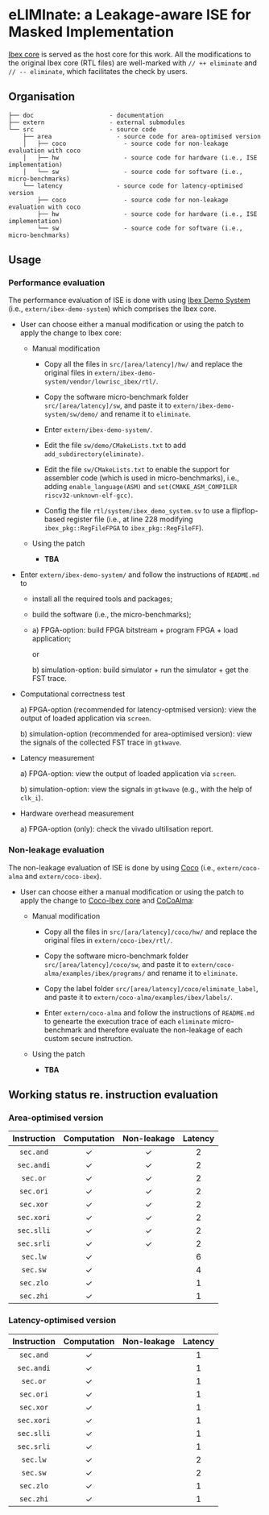 # eLIMInate: a Leakage-aware ISE for Masked Implementation

[Ibex core](https://github.com/lowRISC/ibex) is served as the host core for this work.
All the modifications to the original Ibex core (RTL files) are well-marked with
`// ++ eliminate` and `// -- eliminate`, which facilitates 
the check by users. 

<!--- ==================================================================== --->

## Organisation
```
├── doc                     - documentation
├── extern                  - external submodules
└── src                     - source code
    ├── area                  - source code for area-optimised version 
    │   ├── coco                - source code for non-leakage evaluation with coco     
    │   ├── hw                  - source code for hardware (i.e., ISE implementation)
    │   └── sw                  - source code for software (i.e., micro-benchmarks)
    └── latency               - source code for latency-optimised version
        ├── coco                - source code for non-leakage evaluation with coco     
        ├── hw                  - source code for hardware (i.e., ISE implementation)
        └── sw                  - source code for software (i.e., micro-benchmarks)
```

<!--- ==================================================================== --->

## Usage

### Performance evaluation

The performance evaluation of ISE is done with using [Ibex Demo System](https://github.com/lowRISC/ibex-demo-system) (i.e., `extern/ibex-demo-system`) which comprises the Ibex core.

- User can choose either a manual modification or using the patch to apply the change to Ibex core:

  - Manual modification

    - Copy all the files in `src/[area/latency]/hw/` and replace the original files in `extern/ibex-demo-system/vendor/lowrisc_ibex/rtl/`.

    - Copy the software micro-benchmark folder `src/[area/latency]/sw`, and paste it to `extern/ibex-demo-system/sw/demo/` and rename it to `eliminate`.

    - Enter `extern/ibex-demo-system/`.

    - Edit the file `sw/demo/CMakeLists.txt` to add `add_subdirectory(eliminate)`.

    - Edit the file `sw/CMakeLists.txt` to enable the support for assembler code (which is used in micro-benchmarks), i.e., adding `enable_language(ASM)` and `set(CMAKE_ASM_COMPILER riscv32-unknown-elf-gcc)`.

    - Config the file `rtl/system/ibex_demo_system.sv` to use a flipflop-based register file (i.e., at line 228 modifying `ibex_pkg::RegFileFPGA` to `ibex_pkg::RegFileFF`).

  - Using the patch

    - **TBA**

- Enter `extern/ibex-demo-system/` and follow the instructions of `README.md` to 
  - install all the required tools and packages;
  - build the software (i.e., the micro-benchmarks);
  -  a) FPGA-option: build FPGA bitstream + program FPGA + load application; 

     or

     b) simulation-option: build simulator + run the simulator + get the FST trace.

- Computational correctness test

  a) FPGA-option (recommended for latency-optmised version): view the output of loaded application via `screen`.

  b) simulation-option (recommended for area-optimised version): view the signals of the collected FST trace in `gtkwave`. 

- Latency measurement

  a) FPGA-option: view the output of loaded application via `screen`.

  b) simulation-option: view the signals in `gtkwave` (e.g., with the help of `clk_i`).

- Hardware overhead measurement

  a) FPGA-option (only): check the vivado ultilisation report.

### Non-leakage evaluation 

The non-leakage evaluation of ISE is done by using [Coco](https://github.com/IAIK/coco-alma) (i.e., `extern/coco-alma` and `extern/coco-ibex`). 

- User can choose either a manual modification or using the patch to apply the change to 
[Coco-Ibex core](https://github.com/IAIK/coco-ibex) and [CoCoAlma](https://github.com/IAIK/coco-alma):

  - Manual modification

    - Copy all the files in `src/[ara/latency]/coco/hw/` and replace the original files in `extern/coco-ibex/rtl/`.
    
    - Copy the software micro-benchmark folder `src/[area/latency]/coco/sw`, and paste it to `extern/coco-alma/examples/ibex/programs/` and rename it to `eliminate`.

    - Copy the label folder `src/[area/latency]/coco/eliminate_label`, and paste it to `extern/coco-alma/examples/ibex/labels/`.

    - Enter `extern/coco-alma` and follow the instructions of `README.md` to genearte the execution trace of each `eliminate` micro-benchmark and therefore evaluate the non-leakage of each custom secure instruction.  

  - Using the patch 
    - **TBA**  

<!--- ==================================================================== --->

## Working status re. instruction evaluation

### Area-optimised version 

| Instruction | Computation | Non-leakage | Latency | 
| :---------: | :---------: | :---------: | :-----: |
| `sec.and`   |     &check; |     &check; |      2  |
| `sec.andi`  |     &check; |     &check; |      2  |
| `sec.or`    |     &check; |     &check; |      2  |
| `sec.ori`   |     &check; |     &check; |      2  |
| `sec.xor`   |     &check; |     &check; |      2  |
| `sec.xori`  |     &check; |     &check; |      2  |
| `sec.slli`  |     &check; |     &check; |      2  |
| `sec.srli`  |     &check; |     &check; |      2  |
| `sec.lw`    |     &check; |             |      6  |
| `sec.sw`    |     &check; |             |      4  |
| `sec.zlo`   |     &check; |             |      1  |
| `sec.zhi`   |     &check; |             |      1  |

### Latency-optimised version 

| Instruction | Computation | Non-leakage | Latency | 
| :---------: | :---------: | :---------: | :-----: |
| `sec.and`   |     &check; |             |      1  |
| `sec.andi`  |     &check; |             |      1  |
| `sec.or`    |     &check; |             |      1  |
| `sec.ori`   |     &check; |             |      1  |
| `sec.xor`   |     &check; |             |      1  |
| `sec.xori`  |     &check; |             |      1  |
| `sec.slli`  |     &check; |             |      1  |
| `sec.srli`  |     &check; |             |      1  |
| `sec.lw`    |     &check; |             |      2  |
| `sec.sw`    |     &check; |             |      2  |
| `sec.zlo`   |     &check; |             |      1  |
| `sec.zhi`   |     &check; |             |      1  |

<!--- ==================================================================== --->
